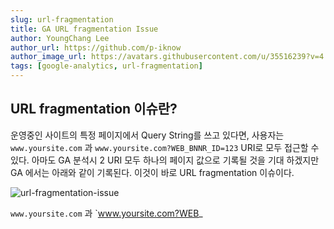 ```yaml
---
slug: url-fragmentation
title: GA URL fragmentation Issue
author: YoungChang Lee
author_url: https://github.com/p-iknow
author_image_url: https://avatars.githubusercontent.com/u/35516239?v=4
tags: [google-analytics, url-fragmentation]
---
```


## URL fragmentation 이슈란?
운영중인 사이트의 특정 페이지에서 Query String를 쓰고 있다면, 사용자는 `www.yoursite.com` 과 `www.yoursite.com?WEB_BNNR_ID=123` URI로  모두 접근할 수 있다.  아마도 GA 분석시 2 URI 모두 하나의 페이지 값으로 기록될 것을 기대 하겠지만 GA 에서는 아래와 같이 기록된다.  이것이 바로 URL fragmentation 이슈이다.

![url-fragmentation-issue](https://user-images.githubusercontent.com/35516239/130347429-d05e9139-866d-4acf-8c08-41142cf16ae4.png)

 `www.yoursite.com` 과 `www.yoursite.com?WEB_